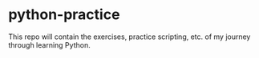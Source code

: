 # python-practice
This repo will contain the exercises, practice scripting, etc. of my journey through learning Python.
